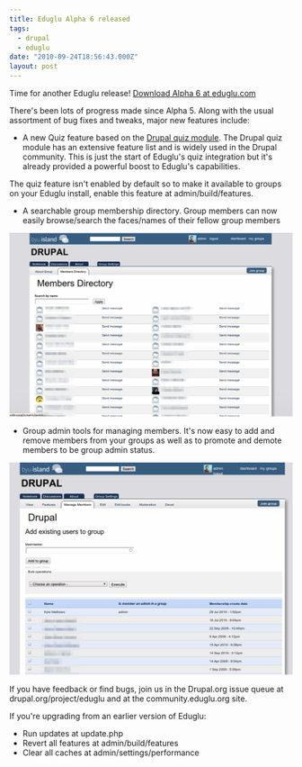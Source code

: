 ```yaml
---
title: Eduglu Alpha 6 released
tags:
  - drupal
  - eduglu
date: "2010-09-24T18:56:43.000Z"
layout: post
---
```


Time for another Eduglu release! [Download Alpha 6 at eduglu.com][0]

There's been lots of progress made since Alpha 5\. Along with the usual assortment of bug fixes and tweaks, major new features include:

* A new Quiz feature based on the [Drupal quiz module][1]. The Drupal quiz module has an extensive feature list and is widely used in the Drupal community. This is just the start of Eduglu's quiz integration but it's already provided a powerful boost to Eduglu's capabilities.

The quiz feature isn't enabled by default so to make it available to groups on your Eduglu install, enable this feature at admin/build/features.

* A searchable group membership directory. Group members can now easily browse/search the faces/names of their fellow group members

![Screenshot of Eduglu membership directory](./membership_directory.png)

* Group admin tools for managing members. It's now easy to add and remove members from your groups as well as to promote and demote members to be group admin status.

![Screenshot of Eduglu group memberes admin tool](./group-members-admin-tool.png)

If you have feedback or find bugs, join us in the Drupal.org issue queue at drupal.org/project/eduglu and at the community.eduglu.org site.

If you're upgrading from an earlier version of Eduglu:

* Run updates at update.php
* Revert all features at admin/build/features
* Clear all caches at admin/settings/performance


[0]: http://eduglu.com/content/eduglu-alpha-6
[1]: http://drupal.org/project/quiz
